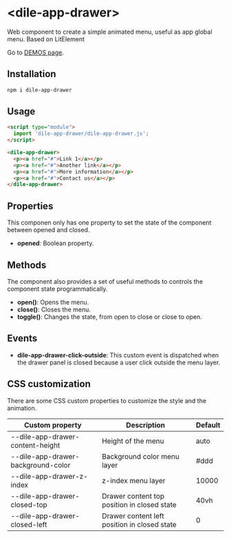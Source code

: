# \<dile-app-drawer>

Web component to create a simple animated menu, useful as app global menu. Based on LitElement

Go to [DEMOS page](https://dile-app-drawer.polydile.com/).

## Installation
```bash
npm i dile-app-drawer
```

## Usage
```html
<script type="module">
  import 'dile-app-drawer/dile-app-drawer.js';
</script>

<dile-app-drawer>
  <p><a href="#">Link 1</a></p>
  <p><a href="#">Another link</a></p>
  <p><a href="#">More information</a></p>
  <p><a href="#">Contact us</a></p>
</dile-app-drawer>
```

## Properties

This componen only has one property to set the state of the component between opened and closed.

- **opened**: Boolean property.

## Methods

The component also provides a set of useful methods to controls the component state programmatically.

- **open()**: Opens the menu.
- **close()**: Closes the menu.
- **toggle()**: Changes the state, from open to close or close to open.

## Events

- **dile-app-drawer-click-outside**: This custom event is dispatched when the drawer panel is closed because a user click outside the menu layer.

## CSS customization

There are some CSS custom properties to customize the style and the animation.

Custom property | Description | Default
----------------|-------------|---------
--dile-app-drawer-content-height | Height of the menu | auto
--dile-app-drawer-background-color | Background color menu layer | #ddd
--dile-app-drawer-z-index | z-index menu layer | 10000
--dile-app-drawer-closed-top | Drawer content top position in closed state | 40vh 
--dile-app-drawer-closed-left | Drawer content left position in closed state | 0 